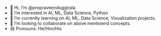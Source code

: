 - 👋 Hi, I’m @propraveenduggirala
- 👀 I’m interested in AI, ML, Data Science, Python
- 🌱 I’m currently learning on AI, ML, Data Science, Visualization projects.
- 💞️ I’m looking to collaborate on above mentioend concepts.
- 😄 Pronouns: He/Him/His
<!--- - 📫 How to reach me 
- ⚡ Fun fact: ... --->

<!---
propraveenduggirala/propraveenduggirala is a ✨ special ✨ repository because its `README.md` (this file) appears on your GitHub profile.
You can click the Preview link to take a look at your changes.
--->
